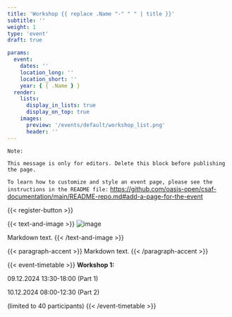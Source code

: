 ```yaml
---
title: 'Workshop {{ replace .Name "-" " " | title }}'
subtitle: ''
weight: 1
type: 'event'
draft: true

params:
  event:
    dates: ''
    location_long: ''
    location_short: ''
    year: { { .Name } }
  render:
    lists:
      display_in_lists: true
      display_on_top: true
    images:
      preview: '/events/default/workshop_list.png'
      header: ''
---
```


`Note:`

`This message is only for editors. Delete this block before publishing the page.`

`To learn how to customize and style an event page, please see the instructions in the README file:`
https://github.com/oasis-open/csaf-documentation/main/README-repo.md#add-a-page-for-the-event

{{< register-button >}}

{{< text-and-image >}}
![image](/events/<year>/<event-name>/<filename>)

Markdown text.
{{< /text-and-image >}}

{{< paragraph-accent >}}
Markdown text.
{{< /paragraph-accent >}}

{{< event-timetable >}}
**Workshop 1:**

09.12.2024 13:30-18:00 (Part 1)

10.12.2024 08:00-12:30 (Part 2)

(limited to 40 participants)
{{< /event-timetable >}}
